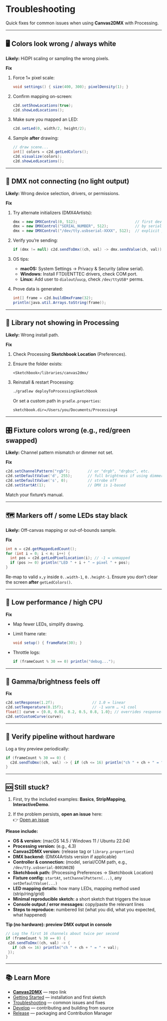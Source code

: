 # Troubleshooting

Quick fixes for common issues when using **Canvas2DMX** with Processing.

---

## 🖥️ Colors look wrong / always white

**Likely:** HiDPI scaling or sampling the wrong pixels.

**Fix**
1. Force 1× pixel scale:
   ```java
   void settings() { size(400, 300); pixelDensity(1); }
   ```

2. Confirm mapping on-screen:

   ```java
   c2d.setShowLocations(true);
   c2d.showLedLocations();
   ```
3. Make sure you mapped an LED:

   ```java
   c2d.setLed(0, width/2, height/2);
   ```
4. Sample **after** drawing:

   ```java
   // draw scene...
   int[] colors = c2d.getLedColors();
   c2d.visualize(colors);
   c2d.showLedLocations();
   ```

---

## 🔌 DMX not connecting (no light output)

**Likely:** Wrong device selection, drivers, or permissions.

**Fix**

1. Try alternate initializers (DMX4Artists):

   ```java
   dmx = new DMXControl(0, 512);                          // first device
   dmx = new DMXControl("SERIAL_NUMBER", 512);            // by serial
   dmx = new DMXControl("/dev/tty.usbserial-XXXX", 512);  // explicit path
   ```
2. Verify you’re sending:

   ```java
   if (dmx != null) c2d.sendToDmx((ch, val) -> dmx.sendValue(ch, val));
   ```
3. OS tips:

   * **macOS:** System Settings → Privacy & Security (allow serial).
   * **Windows:** Install FTDI/ENTTEC drivers, check COM port.
   * **Linux:** Add user to `dialout`/`uucp`, check `/dev/ttyUSB*` perms.
4. Prove data is generated:

   ```java
   int[] frame = c2d.buildDmxFrame(32);
   println(java.util.Arrays.toString(frame));
   ```

---

## 📁 Library not showing in Processing

**Likely:** Wrong install path.

**Fix**

1. Check Processing **Sketchbook Location** (Preferences).
2. Ensure the folder exists:

   ```
   <Sketchbook>/libraries/canvas2dmx/
   ```
3. Reinstall & restart Processing:

   ```bash
   ./gradlew deployToProcessingSketchbook
   ```

   Or set a custom path in `gradle.properties`:

   ```
   sketchbook.dir=/Users/you/Documents/Processing4
   ```

---

## 🎛️ Fixture colors wrong (e.g., red/green swapped)

**Likely:** Channel pattern mismatch or dimmer not set.

**Fix**

```java
c2d.setChannelPattern("rgb");        // or "drgb", "drgbsc", etc.
c2d.setDefaultValue('d', 255);       // full brightness if using dimmer 'd'
c2d.setDefaultValue('s', 0);         // strobe off
c2d.setStartAt(1);                   // DMX is 1-based
```

Match your fixture’s manual.

---

## 🗺️ Markers off / some LEDs stay black

**Likely:** Off-canvas mapping or out-of-bounds sample.

**Fix**

```java
int n = c2d.getMappedLedCount();
for (int i = 0; i < n; i++) {
  int pos = c2d.getLedPixelLocation(i); // -1 = unmapped
  if (pos >= 0) println("LED " + i + " → pixel " + pos);
}
```

Re-map to valid `x,y` inside `0..width-1`, `0..height-1`.
Ensure you don’t clear the screen **after** `getLedColors()`.

---

## 🏃 Low performance / high CPU

**Fix**

* Map fewer LEDs, simplify drawing.
* Limit frame rate:

  ```java
  void setup() { frameRate(30); }
  ```
* Throttle logs:

  ```java
  if (frameCount % 30 == 0) println("debug...");
  ```

---

## 🌈 Gamma/brightness feels off

**Fix**

```java
c2d.setResponse(1.2f);                 // 1.0 = linear
c2d.setTemperature(0.15f);             // -1 warm … +1 cool
float[] curve = {0.0, 0.05, 0.2, 0.5, 0.8, 1.0}; // overrides response()
c2d.setCustomCurve(curve);
```

---

## 🧪 Verify pipeline without hardware

Log a tiny preview periodically:

```java
if (frameCount % 30 == 0) {
  c2d.sendToDmx((ch, val) -> { if (ch <= 16) println("ch " + ch + " = " + val); });
}
```

---

## 🆘 Still stuck?

1) First, try the included examples: **Basics**, **StripMapping**, **InteractiveDemo**.

2) If the problem persists, **open an issue** here:  
   👉 [Open an issue](https://github.com/jshaw/Canvas2DMX/issues)

**Please include:**
- **OS & version:** (macOS 14.5 / Windows 11 / Ubuntu 22.04)
- **Processing version:** (e.g., 4.3)
- **Canvas2DMX version:** (release tag or `library.properties`)
- **DMX backend:** (DMX4Artists version if applicable)
- **Controller & connection:** (model, serial/COM path, e.g., `/dev/tty.usbserial-B001N0ZB`)
- **Sketchbook path:** (Processing Preferences → Sketchbook Location)
- **Fixture config:** `startAt`, `setChannelPattern(...)`, any `setDefaultValue(...)`
- **LED mapping details:** how many LEDs, mapping method used (strip/ring/grid)
- **Minimal reproducible sketch:** a short sketch that triggers the issue
- **Console output / error messages:** copy/paste the relevant lines
- **Steps to reproduce:** numbered list (what you did, what you expected, what happened)

**Tip (no hardware): preview DMX output in console**
   ```java
   // Log the first 16 channels about twice per second
  if (frameCount % 30 == 0) {
    c2d.sendToDmx((ch, val) -> {
      if (ch <= 16) println("ch " + ch + " = " + val);
    });
  }
   ```

---

## 📚 Learn More

* **[Canvas2DMX](https://github.com/jshaw/Canvas2DMX)** — repo link
* [Getting Started](getting-started.md) — installation and first sketch
* [Troubleshooting](troubleshooting.md) — common issues and fixes
* [Develop](develop.md) — contributing and building from source
* [Release](release.md) — packaging and Contribution Manager